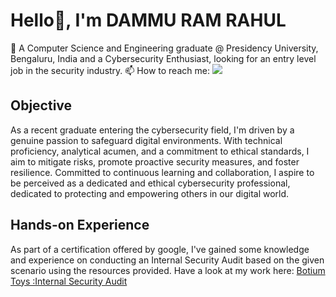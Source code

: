 
<!--- 
👀 I’m interested in ...
- 🌱 I’m currently learning ...
- 💞️ I’m looking to collaborate on ...
- 📫 How to reach me ...
- 😄 Pronouns: ...
- ⚡ Fun fact: ...
--->
# Hello👋, I'm DAMMU RAM RAHUL
👀 A Computer Science and Engineering graduate @ Presidency University, Bengaluru, India and a Cybersecurity Enthusiast, looking for an entry level job in the security industry.
📫 How to reach me:
<a href="https://www.linkedin.com/in/ram-rahul-dammu-366322212"><img src="https://img.shields.io/badge/-LinkedIn-0072b1?&style=for-the-badge&logo=linkedin&logoColor=white" /></a>

## Objective
As a recent graduate entering the cybersecurity field, I'm driven by a genuine passion to safeguard digital environments. With technical proficiency, analytical acumen, and a commitment to ethical standards, I aim to mitigate risks, promote proactive security measures, and foster resilience. Committed to continuous learning and collaboration, I aspire to be perceived as a dedicated and ethical cybersecurity professional, dedicated to protecting and empowering others in our digital world.

## Hands-on Experience

As part of a certification offered by google, I've gained some knowledge and experience on conducting an Internal Security Audit based on the given scenario using the resources provided.
Have a look at my work here: <a href="https://github.com/rahuld15/Internal-Security-Audit">Botium Toys :Internal Security Audit</a>

<!---
rahuld15/rahuld15 is a ✨ special ✨ repository because its `README.md` (this file) appears on your GitHub profile.
You can click the Preview link to take a look at your changes.
--->
